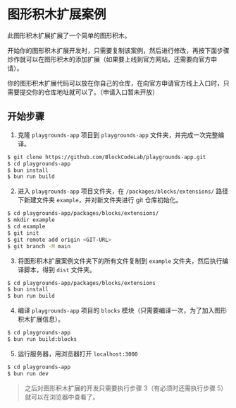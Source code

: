 # 图形积木扩展案例

此图形积木扩展扩展了一个简单的图形积木。

开始你的图形积木扩展开发时，只需要复制该案例，然后进行修改，再按下面步骤炒作就可以在图形积木的添加扩展（如果要上线到官方网站，还需要向官方申请）。

你的图形积木扩展代码可以放在你自己的仓库，在向官方申请官方线上入口时，只需要提交你的仓库地址就可以了。（申请入口暂未开放）

## 开始步骤

1. 克隆 `playgrounds-app` 项目到 `playgrounds-app` 文件夹，并完成一次完整编译。

```bash
$ git clone https://github.com/BlockCodeLab/playgrounds-app.git
$ cd playgrounds-app
$ bun install
$ bun run build
```

2. 进入 `playgrounds-app` 项目文件夹，在 `/packages/blocks/extensions/` 路径下新建文件夹 `example`，并对新文件夹进行 git 仓库初始化。

```bash
$ cd playgrounds-app/packages/blocks/extensions/
$ mkdir example
$ cd example
$ git init
$ git remote add origin <GIT-URL>
$ git branch -M main
```

3. 将图形积木扩展案例文件夹下的所有文件复制到 `example` 文件夹，然后执行编译脚本，得到 `dist` 文件夹。

```bash
$ cd playgrounds-app/packages/blocks/extensions
$ bun install
$ bun run build
```

4. 编译 `playgrounds-app` 项目的 `blocks` 模块（只需要编译一次，为了加入图形积木扩展信息）。

```bash
$ cd playgrounds-app
$ bun run build:blocks
```

5. 运行服务器，用浏览器打开 `localhost:3000`

```bash
$ cd playgrounds-app
$ bun run dev
```

> 之后对图形积木扩展的开发只需要执行步骤 3（有必须时还需执行步骤 5）就可以在浏览器中查看了。
